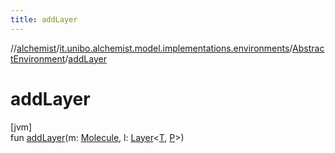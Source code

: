 ```yaml
---
title: addLayer
---
```

//[alchemist](../../../index.html)/[it.unibo.alchemist.model.implementations.environments](../index.html)/[AbstractEnvironment](index.html)/[addLayer](add-layer.html)



# addLayer



[jvm]\
fun [addLayer](add-layer.html)(m: [Molecule](../../it.unibo.alchemist.model.interfaces/-molecule/index.html), l: [Layer](../../it.unibo.alchemist.model.interfaces/-layer/index.html)<[T](../../it.unibo.alchemist/-supported-incarnations/get.html), [P](../../it.unibo.alchemist/-supported-incarnations/get.html)>)




